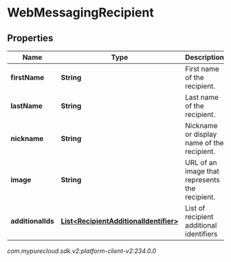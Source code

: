 # WebMessagingRecipient


## Properties

| Name | Type | Description | Notes |
| ------------ | ------------- | ------------- | ------------- |
| **firstName** | **String** | First name of the recipient. |  [optional] |
| **lastName** | **String** | Last name of the recipient. |  [optional] |
| **nickname** | **String** | Nickname or display name of the recipient. |  [optional] |
| **image** | **String** | URL of an image that represents the recipient. |  [optional] |
| **additionalIds** | [**List&lt;RecipientAdditionalIdentifier&gt;**](RecipientAdditionalIdentifier) | List of recipient additional identifiers |  [optional] |




_com.mypurecloud.sdk.v2:platform-client-v2:234.0.0_

